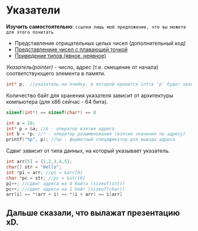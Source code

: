 # Указатели

**Изучить самостоятельно**: `ссылки лишь моё предложение, что вы можете для этого почитать`
- Представление отрицательных целых чисел (дополнительный код)
- [Представлениие чисел с плавающей точкой](https://github.com/gggrafff/UnderstandingFloatingPointNumbers/blob/main/InMemory.md?ysclid=mfb2i4n5nn208221087)
- [Приведение типов (явное, неявное)](https://metanit.com/c/tutorial/2.10.php?ysclid=mfb23ycjtc373723362)

*Указатель(pointer)* - число, адрес (т.е. смещение от начала) соответствующего элемента в памяти.
```c
int* p;  //указатель на ячейку, в которой хранится int(в 'p' будет храниться адрес)
```
Количество байт для хранения указателя зависит от архитектуры компьютера (для x86 сейчас - 64 бита).
```c
sizeof(int*) == sizeof(char*) == 8
```

```c
int a = 10;
int* p = &a; //& - оператор взятия адреса
int b = *p; //* - оператор разыменования (взятия значения по адресу)
printf("%p", p); //%p - форматный спецификатор для вывода адреса
```

Сдвиг зависит от типа данных, на который указывает указатель.
```c
int arr[5] = {1,2,3,4,5};
char[] str = "Hello";
int *pi = arr; //pi = &arr[0]
char *pc = str; //pc = &str[0]
pi++; //сдвиг адреса на 4 байта (sizeof(int))
pc++; //сдвиг адреса на 1 байт (sizeof(char))
arr[i] == *(arr + i) == *(i + arr) == i[arr]
```

## Дальше сказали, что вылажат презентацию xD.